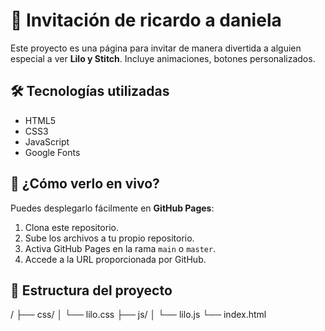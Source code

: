 # 🌺 Invitación de ricardo a daniela

Este proyecto es una página para invitar de manera divertida a alguien especial a ver **Lilo y Stitch**. Incluye animaciones, botones personalizados.

## 🛠️ Tecnologías utilizadas

- HTML5
- CSS3
- JavaScript
- Google Fonts

## 🚀 ¿Cómo verlo en vivo?

Puedes desplegarlo fácilmente en **GitHub Pages**:

1. Clona este repositorio.
2. Sube los archivos a tu propio repositorio.
3. Activa GitHub Pages en la rama `main` o `master`.
4. Accede a la URL proporcionada por GitHub.

## 📁 Estructura del proyecto
/
├── css/
│   └── lilo.css
├── js/
│   └── lilo.js
└── index.html


